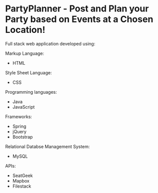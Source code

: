 # PartyPlanner - Post and Plan your Party based on Events at a Chosen Location!
Full stack web application developed using:

Markup Language:
- HTML

Style Sheet Language:
- CSS

Programming languages:
- Java
- JavaScript

Frameworks:
- Spring
- jQuery
- Bootstrap

Relational Databse Management System:
- MySQL

APIs:
- SeatGeek
- Mapbox
- Filestack
